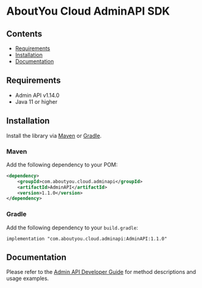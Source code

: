 # AboutYou Cloud AdminAPI SDK

## Contents

* [Requirements](#requirements)
* [Installation](#installation)
* [Documentation](#documentation)

## Requirements

* Admin API v1.14.0
* Java 11 or higher

## Installation

Install the library via [Maven](https://maven.apache.org/) or [Gradle](https://gradle.org/).

### Maven

Add the following dependency to your POM:

```xml
<dependency>
    <groupId>com.aboutyou.cloud.adminapi</groupId>
    <artifactId>AdminAPI</artifactId>
    <version>1.1.0</version>
</dependency>
```

### Gradle

Add the following dependency to your `build.gradle`:

```
implementation "com.aboutyou.cloud.adminapi:AdminAPI:1.1.0"
```

## Documentation

Please refer to the [Admin API Developer Guide](https://scayle.dev//en/dev/admin-api/introduction) for method descriptions and usage examples.
